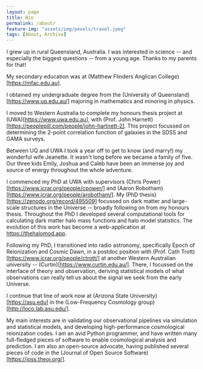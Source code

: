 ```yaml
---
layout: page
title: Bio
permalink: /about/
feature-img: "assets/img/pexels/travel.jpeg"
tags: [About, Archive]
---
```


I grew up in rural Queensland, Australia. I was interested in science -- and especially
the biggest questions -- from a young age. Thanks to my parents for that!

My secondary education was at (Matthew Flinders Anglican College)[https://mfac.edu.au].

I obtained my undergraduate degree from the (University of Queensland)[https://www.uq.edu.au/]
majoring in mathematics and minoring in physics.

I moved to Western Australia to complete my honours thesis project at (UWA)[https://www.uwa.edu.au],
with (Prof. John Harnett)[https://peoplepill.com/people/john-hartnett-2]. This project
focussed on determining the 2-point correlation function of galaxies in the SDSS and GAMA
surveys.

Between UQ and UWA I took a year off to get to know (and marry!) my wonderful wife
Jeanette. It wasn't long before we became a family of five. Our three kids Emily, 
Joshua and Caleb have been an immense joy and source of energy throughout the whole adventure.

I commenced my PhD at UWA with supervisors (Chris Power)[https://www.icrar.org/people/cpower/]
and (Aaron Robotham)[https://www.icrar.org/people/arobotham/].
My (PhD thesis)[https://zenodo.org/record/495509] focussed on dark matter and large-scale
structures in the Universe -- broadly following on from my honours thesis. 
Throughout the PhD I developed several computational tools for calculating dark matter
halo mass functions and halo model statistics. 
The evolution of this work has become a web-application at https://thehalomod.app.

Following my PhD, I transitioned into radio astronomy, specifically Epoch of 
Reionization and Cosmic Dawn, in a postdoc position with (Prof. Cath Trott)[https://www.icrar.org/people/ctrott/]
at another Western Australian university -- (Curtin)[https://www.curtin.edu.au/].
There, I focussed on the interface of theory and observation, deriving statistical 
models of what observations can really tell us about the signal we seek from the early
Universe.

I continue that line of work now at (Arizona State University)[https://asu.edu] in 
the (Low-Frequency Cosmology group)[http://loco.lab.asu.edu/]. 

My main interests are in validating our observational pipelines via simulation and 
statistical models, and developing high-performance cosmological reionization codes.
I am an avid Python programmer, and have written many full-fledged pieces of software
to enable cosmological analysis and prediction. I am also an open-source advocate, 
having published several pieces of code in the (Journal of Open Source Software)[https://joss.theoj.org/].
